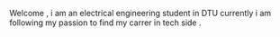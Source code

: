 Welcome , i am an electrical engineering student in DTU currently i am following my passion to find my carrer in tech side .
